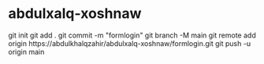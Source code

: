# abdulxalq-xoshnaw
git init
git add .
git commit -m "formlogin"
git branch -M main
git remote add origin https://abdulkhalqzahir/abdulxalq-xoshnaw/formlogin.git
git push -u origin main

